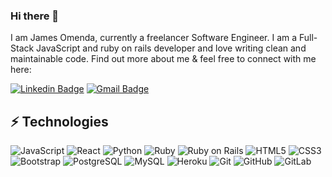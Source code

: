 ### Hi there 👋

I am James Omenda, currently a freelancer Software Engineer. I am a Full-Stack JavaScript and ruby on rails developer and love writing clean and maintainable code. Find out more about me & feel free to connect with me here:

[![Linkedin Badge](https://img.shields.io/badge/-James-blue?style=flat-square&logo=Linkedin&logoColor=white&link=/)](https://www.linkedin.com/in/james-omenda/)
[![Gmail Badge](https://img.shields.io/badge/-omendajames0317@gmail.com-c14438?style=flat-square&logo=Gmail&logoColor=white&link=mailto:omendajames0317@gmail.com)](mailto:omendajames0317@gmail.com)


## ⚡ Technologies

![JavaScript](https://img.shields.io/badge/-JavaScript-black?style=flat-square&logo=javascript)
![React](https://img.shields.io/badge/-React-black?style=flat-square&logo=react)
![Python](https://img.shields.io/badge/-Python-black?style=flat-square&logo=Python)
![Ruby](https://img.shields.io/badge/-Ruby-black?style=flat-square&logo=Ruby)
![Ruby on Rails]([https://img.shields.io/badge/-Ruby%on%Rails-black?style=flat-square&logo=Ruby%on%Rails])
![HTML5](https://img.shields.io/badge/-HTML5-E34F26?style=flat-square&logo=html5&logoColor=white)
![CSS3](https://img.shields.io/badge/-CSS3-1572B6?style=flat-square&logo=css3)
![Bootstrap](https://img.shields.io/badge/-Bootstrap-563D7C?style=flat-square&logo=bootstrap)
![PostgreSQL](https://img.shields.io/badge/-PostgreSQL-336791?style=flat-square&logo=postgresql)
![MySQL](https://img.shields.io/badge/-MySQL-black?style=flat-square&logo=mysql)
![Heroku](https://img.shields.io/badge/-Heroku-430098?style=flat-square&logo=heroku)
![Git](https://img.shields.io/badge/-Git-black?style=flat-square&logo=git)
![GitHub](https://img.shields.io/badge/-GitHub-181717?style=flat-square&logo=github)
![GitLab](https://img.shields.io/badge/-GitLab-FCA121?style=flat-square&logo=gitlab)
